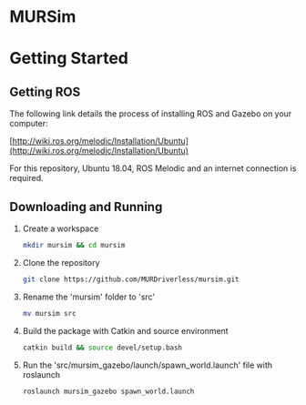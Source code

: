 # MURSim

# Getting Started

## Getting ROS

The following link details the process of installing ROS and Gazebo on your computer: 

[http://wiki.ros.org/melodic/Installation/Ubuntu](http://wiki.ros.org/melodic/Installation/Ubuntu)

For this repository, Ubuntu 18.04, ROS Melodic and an internet connection is required.

## Downloading and Running

1. Create a workspace

    ```bash
    mkdir mursim && cd mursim
    ```

2. Clone the repository

    ```bash
    git clone https://github.com/MURDriverless/mursim.git
    ```

3. Rename the 'mursim' folder to 'src'

    ```bash
    mv mursim src
    ```

4. Build the package with Catkin and source environment

    ```bash
    catkin build && source devel/setup.bash
    ```

5. Run the 'src/mursim_gazebo/launch/spawn_world.launch' file with roslaunch

    ```bash
    roslaunch mursim_gazebo spawn_world.launch
    ```

